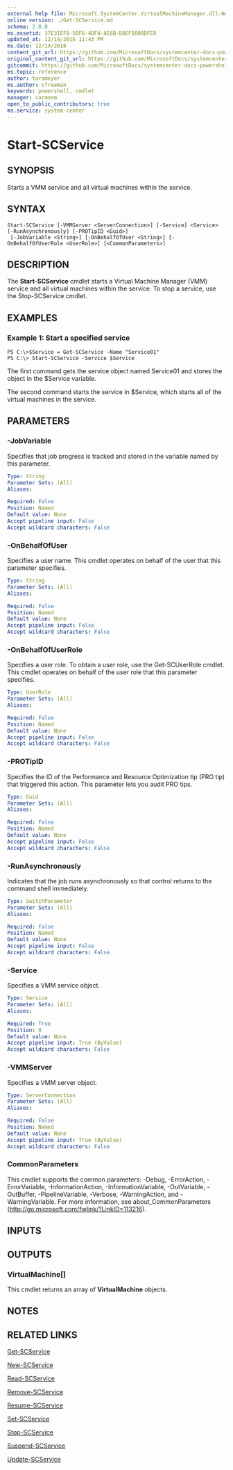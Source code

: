 ```yaml
---
external help file: Microsoft.SystemCenter.VirtualMachineManager.dll-Help.xml
online version: ./Get-SCService.md
schema: 2.0.0
ms.assetid: 37E31EF8-50F6-4DF4-AE6B-D8EF5600DFE8
updated_at: 12/14/2016 11:43 PM
ms.date: 12/14/2016
content_git_url: https://github.com/MicrosoftDocs/systemcenter-docs-powershell/blob/master/systemcenter-cmdlets/SystemCenter2016/VirtualMachineManager/v1.0/Start-SCService.md
original_content_git_url: https://github.com/MicrosoftDocs/systemcenter-docs-powershell/blob/master/systemcenter-cmdlets/SystemCenter2016/VirtualMachineManager/v1.0/Start-SCService.md
gitcommit: https://github.com/MicrosoftDocs/systemcenter-docs-powershell/blob/96cd9bd2780eb6b78c540fa00d3b8a4313e3ed40/systemcenter-cmdlets/SystemCenter2016/VirtualMachineManager/v1.0/Start-SCService.md
ms.topic: reference
author: tarameyer
ms.author: cfreeman
keywords: powershell, cmdlet
manager: carmonm
open_to_public_contributors: true
ms.service: system-center
---
```


# Start-SCService

## SYNOPSIS
Starts a VMM service and all virtual machines within the service.

## SYNTAX

```
Start-SCService [-VMMServer <ServerConnection>] [-Service] <Service> [-RunAsynchronously] [-PROTipID <Guid>]
 [-JobVariable <String>] [-OnBehalfOfUser <String>] [-OnBehalfOfUserRole <UserRole>] [<CommonParameters>]
```

## DESCRIPTION
The **Start-SCService** cmdlet starts a Virtual Machine Manager (VMM) service and all virtual machines within the service.
To stop a service, use the Stop-SCService cmdlet.

## EXAMPLES

### Example 1: Start a specified service
```
PS C:\>$Service = Get-SCService -Name "Service01"
PS C:\> Start-SCService -Service $Service
```

The first command gets the service object named Service01 and stores the object in the $Service variable.

The second command starts the service in $Service, which starts all of the virtual machines in the service.

## PARAMETERS

### -JobVariable
Specifies that job progress is tracked and stored in the variable named by this parameter.

```yaml
Type: String
Parameter Sets: (All)
Aliases: 

Required: False
Position: Named
Default value: None
Accept pipeline input: False
Accept wildcard characters: False
```

### -OnBehalfOfUser
Specifies a user name.
This cmdlet operates on behalf of the user that this parameter specifies.

```yaml
Type: String
Parameter Sets: (All)
Aliases: 

Required: False
Position: Named
Default value: None
Accept pipeline input: False
Accept wildcard characters: False
```

### -OnBehalfOfUserRole
Specifies a user role.
To obtain a user role, use the Get-SCUserRole cmdlet.
This cmdlet operates on behalf of the user role that this parameter specifies.

```yaml
Type: UserRole
Parameter Sets: (All)
Aliases: 

Required: False
Position: Named
Default value: None
Accept pipeline input: False
Accept wildcard characters: False
```

### -PROTipID
Specifies the ID of the Performance and Resource Optimization tip (PRO tip) that triggered this action.
This parameter lets you audit PRO tips.

```yaml
Type: Guid
Parameter Sets: (All)
Aliases: 

Required: False
Position: Named
Default value: None
Accept pipeline input: False
Accept wildcard characters: False
```

### -RunAsynchronously
Indicates that the job runs asynchronously so that control returns to the command shell immediately.

```yaml
Type: SwitchParameter
Parameter Sets: (All)
Aliases: 

Required: False
Position: Named
Default value: None
Accept pipeline input: False
Accept wildcard characters: False
```

### -Service
Specifies a VMM service object.

```yaml
Type: Service
Parameter Sets: (All)
Aliases: 

Required: True
Position: 0
Default value: None
Accept pipeline input: True (ByValue)
Accept wildcard characters: False
```

### -VMMServer
Specifies a VMM server object.

```yaml
Type: ServerConnection
Parameter Sets: (All)
Aliases: 

Required: False
Position: Named
Default value: None
Accept pipeline input: True (ByValue)
Accept wildcard characters: False
```

### CommonParameters
This cmdlet supports the common parameters: -Debug, -ErrorAction, -ErrorVariable, -InformationAction, -InformationVariable, -OutVariable, -OutBuffer, -PipelineVariable, -Verbose, -WarningAction, and -WarningVariable. For more information, see about_CommonParameters (http://go.microsoft.com/fwlink/?LinkID=113216).

## INPUTS

## OUTPUTS

### VirtualMachine[]
This cmdlet returns an array of **VirtualMachine** objects.

## NOTES

## RELATED LINKS

[Get-SCService](xref:SystemCenter2016/VirtualMachineManager/v1.0/Get-SCService.md)

[New-SCService](xref:SystemCenter2016/VirtualMachineManager/v1.0/New-SCService.md)

[Read-SCService](xref:SystemCenter2016/VirtualMachineManager/v1.0/Read-SCService.md)

[Remove-SCService](xref:SystemCenter2016/VirtualMachineManager/v1.0/Remove-SCService.md)

[Resume-SCService](xref:SystemCenter2016/VirtualMachineManager/v1.0/Resume-SCService.md)

[Set-SCService](xref:SystemCenter2016/VirtualMachineManager/v1.0/Set-SCService.md)

[Stop-SCService](xref:SystemCenter2016/VirtualMachineManager/v1.0/Stop-SCService.md)

[Suspend-SCService](xref:SystemCenter2016/VirtualMachineManager/v1.0/Suspend-SCService.md)

[Update-SCService](xref:SystemCenter2016/VirtualMachineManager/v1.0/Update-SCService.md)


